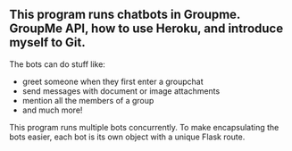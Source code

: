 ## This program runs chatbots in Groupme. GroupMe API, how to use Heroku, and introduce myself to Git.

The bots can do stuff like:
 - greet someone when they first enter a groupchat
 - send messages with document or image attachments
 - mention all the members of a group
 - and much more!

This program runs multiple bots concurrently. To make encapsulating the bots easier, each bot is its own object with a unique Flask route.

